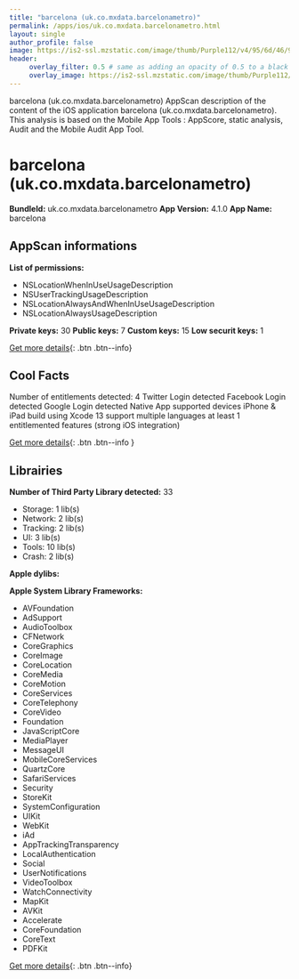 ```yaml
---
title: "barcelona (uk.co.mxdata.barcelonametro)"
permalink: /apps/ios/uk.co.mxdata.barcelonametro.html
layout: single
author_profile: false
image: https://is2-ssl.mzstatic.com/image/thumb/Purple112/v4/95/6d/46/956d465f-1c01-e880-fdd1-6d0bc210bbac/barcelona-AppIcon-0-1x_U007emarketing-0-7-0-85-220.png/512x512bb.jpg
header: 
     overlay_filter: 0.5 # same as adding an opacity of 0.5 to a black background
     overlay_image: https://is2-ssl.mzstatic.com/image/thumb/Purple112/v4/95/6d/46/956d465f-1c01-e880-fdd1-6d0bc210bbac/barcelona-AppIcon-0-1x_U007emarketing-0-7-0-85-220.png/512x512bb.jpg
---
```

barcelona (uk.co.mxdata.barcelonametro) AppScan description of the content of the iOS application barcelona (uk.co.mxdata.barcelonametro). This analysis is based on the Mobile App Tools : AppScore, static analysis, Audit and the Mobile Audit App Tool.

# barcelona (uk.co.mxdata.barcelonametro)

**BundleId:** uk.co.mxdata.barcelonametro
**App Version:** 4.1.0
**App Name:** barcelona


## AppScan informations 

**List of permissions:** 
- NSLocationWhenInUseUsageDescription
- NSUserTrackingUsageDescription
- NSLocationAlwaysAndWhenInUseUsageDescription
- NSLocationAlwaysUsageDescription
  
  
**Private keys:** 30
**Public keys:** 7
**Custom keys:** 15
**Low securit keys:** 1
  
[Get more details](/pricing.html){: .btn .btn--info}

## Cool Facts

Number of entitlements detected: 4
Twitter Login detected
Facebook Login detected
Google Login detected
Native App
supported devices iPhone & iPad
build using Xcode 13
support multiple languages
at least 1 entitlemented features (strong iOS integration)
  
[Get more details](/pricing.html){: .btn .btn--info }

## Librairies 
**Number of Third Party Library detected:** 33
- Storage: 1 lib(s)
- Network: 2 lib(s)
- Tracking: 2 lib(s)
- UI: 3 lib(s)
- Tools: 10 lib(s)
- Crash: 2 lib(s)


**Apple dylibs:**


**Apple System Library Frameworks:**
- AVFoundation
- AdSupport
- AudioToolbox
- CFNetwork
- CoreGraphics
- CoreImage
- CoreLocation
- CoreMedia
- CoreMotion
- CoreServices
- CoreTelephony
- CoreVideo
- Foundation
- JavaScriptCore
- MediaPlayer
- MessageUI
- MobileCoreServices
- QuartzCore
- SafariServices
- Security
- StoreKit
- SystemConfiguration
- UIKit
- WebKit
- iAd
- AppTrackingTransparency
- LocalAuthentication
- Social
- UserNotifications
- VideoToolbox
- WatchConnectivity
- MapKit
- AVKit
- Accelerate
- CoreFoundation
- CoreText
- PDFKit


  
[Get more details](/pricing.html){: .btn .btn--info}

